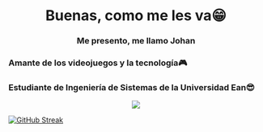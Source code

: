 <h1 align="center">Buenas, como me les va😁</h1>
<h3 align="center">Me presento, me llamo Johan</h3>
<h3 alighn="center">Amante de los videojuegos y la tecnología🎮</h3>
<h3 alighn="center">Estudiante de Ingeniería de Sistemas de la Universidad Ean😎</h3>
<p align="center"> 
  <img src="https://media.giphy.com/media/jRtZJvoWxWVJ7uF1cx/giphy.gif"/> 
</p>































[![GitHub Streak](http://github-readme-streak-stats.herokuapp.com?user=JohanP98&theme=dark&hide_border=true&border_radius=5.1)](https://git.io/streak-stats)
